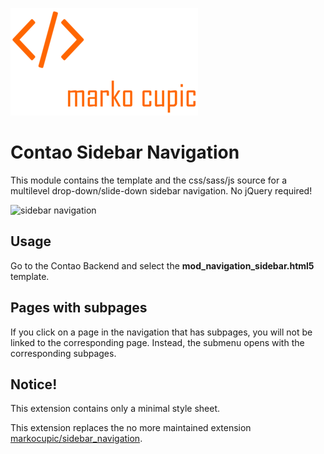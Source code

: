 ![Alt text](docs/logo.png?raw=true "logo")

# Contao Sidebar Navigation

This module contains the template and the css/sass/js source for a multilevel drop-down/slide-down sidebar navigation. No jQuery required!

![sidebar navigation](https://github.com/markocupic/markocupic/blob/main/contao-sidebar-navigation/contao-sidebar-navigation.gif)


## Usage
Go to the Contao Backend and select the **mod_navigation_sidebar.html5** template. 

## Pages with subpages

If you click on a page in the navigation that has subpages, you will not be linked to the corresponding page. Instead, the submenu opens with the corresponding subpages.

## Notice!
This extension contains only a minimal style sheet.

This extension replaces the no more maintained extension [markocupic/sidebar_navigation](https://github.com/markocupic/sidebar_navigation).
